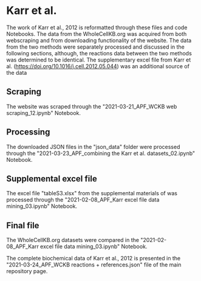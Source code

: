 # Karr et al.
The work of Karr et al., 2012 is reformatted through these files and code Notebooks. The data from the WholeCellKB.org was acquired from both webscraping and from downloading functionality of the website. The data from the two methods were separately processed and discussed in the following sections, although, the reactions data between the two methods was determined to be identical. The supplementary excel file from Karr et al. (https://doi.org/10.1016/j.cell.2012.05.044) was an additional source of the data 

## Scraping
The website was scraped through the "2021-03-21_APF_WCKB web scraping_12.ipynb" Notebook.

## Processing
The downloaded JSON files in the "json_data" folder were processed through the "2021-03-23_APF_combining the Karr et al. datasets_02.ipynb" Notebook. 

## Supplemental excel file
The excel file "tableS3.xlsx" from the supplemental materials of  was processed through the "2021-02-08_APF_Karr excel file data mining_03.ipynb" Notebook.

## Final file
The WholeCellKB.org datasets were compared in the "2021-02-08_APF_Karr excel file data mining_03.ipynb" Notebook. 

The complete biochemical data of Karr et al., 2012 is presented in the "2021-03-24_APF_WCKB reactions + references.json" file of the main repository page.
